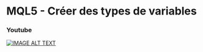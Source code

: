 # MQL5 - Créer des types de variables

### Youtube

[![IMAGE ALT TEXT](http://img.youtube.com/vi/gjrbUvH6bWU/0.jpg)](http://www.youtube.com/watch?v=gjrbUvH6bWU "MQL5 - Créer des types de variables")